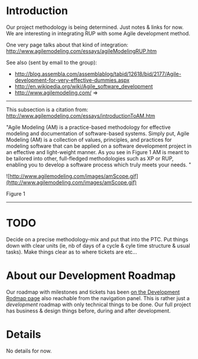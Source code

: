 # Introduction #

Our project methodology is being determined.
Just notes & links for now.
We are interesting in integrating RUP with some Agile development method.

One very page talks about that kind of integration:
http://www.agilemodeling.com/essays/agileModelingRUP.htm

See also (sent by email to the group):

  * http://blog.assembla.com/assemblablog/tabid/12618/bid/2177/Agile-development-for-very-effective-dummies.aspx
  * http://en.wikipedia.org/wiki/Agile_software_development
  * http://www.agilemodeling.com/ =>

---

This subsection is a citation from: http://www.agilemodeling.com/essays/introductionToAM.htm

"Agile Modeling (AM) is a practice-based methodology for effective modeling and documentation of software-based systems.   Simply put, Agile Modeling (AM) is a collection of values, principles, and practices for modeling software that can be applied on a software development project in an effective and light-weight manner.  As you see in Figure 1 AM is meant to be tailored into other, full-fledged methodologies such as XP or RUP, enabling you to develop a software process which truly meets your needs. "

![http://www.agilemodeling.com/images/amScope.gif](http://www.agilemodeling.com/images/amScope.gif)

Figure 1

---


# TODO #
Decide on a precise methodology-mix and put that into the PTC.
Put things down with clear units (ie, nb of days of a cycle & cyle time structure & usual tasks). Make things clear as to where tickets are etc...
# About our Development Roadmap #
Our roadmap with milestones and tickets has been [on the Development Rodmap page](http://code.google.com/p/audiospread/wiki/DevelopmentRoadmap) also reachable from the navigation panel. This is rather just a _development_ roadmap with only technical things to be done. Our full project has business & design things before, during and after development.

# Details #

No details for now.